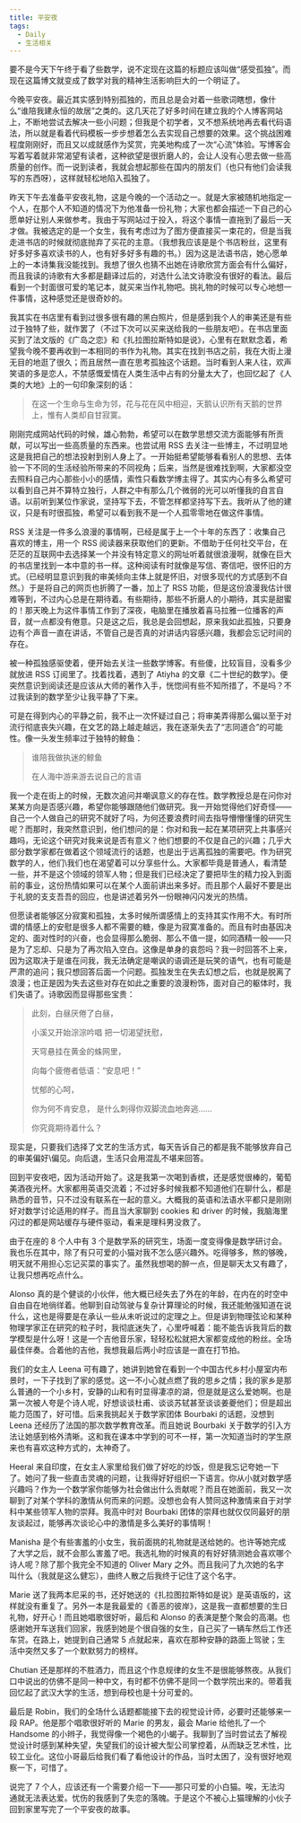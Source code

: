 ```yaml
---
title: 平安夜
tags:
  - Daily
  - 生活相关
---
```


要不是今天下午终于看了些数学，说不定现在这篇的标题应该叫做“感受孤独”。而现在这篇博文就变成了数学对我的精神生活影响巨大的一个明证了。

今晚平安夜。最近其实感到特别孤独的，而且总是会对着一些歌词瞎想，像什么“谁陪我建永恒的故居”之类的。这几天花了好多时间在建立我的个人博客网站上，不断地尝试去解决一些小问题；但我是个初学者，又不想系统地再去看代码语法，所以就是看着代码模板一步步想着怎么去实现自己想要的效果。这个挑战困难程度刚刚好，而且又以成就感作为奖赏，完美地构成了一次“心流”体验。写博客会写着写着就非常渴望有读者，这种欲望是很折磨人的，会让人没有心思去做一些高质量的创作。而一说到读者，我就会想起那些在国内的朋友们（也只有他们会读我写的东西呀），这样就轻松地陷入孤独了。

昨天下午去准备平安夜礼物，这是今晚的一个活动之一。就是大家被随机地指定一个人，在那个人不知道的情况下为他准备一份礼物；大家也都会描述一下自己的心愿单好让别人来做参考。我由于写网站过于投入，将这个事情一直拖到了最后一天才做。我被选定的是一个女生，我有考虑过为了图方便直接买一束花的，但是当我走进书店的时候就彻底抛弃了买花的主意。（我想我应该是是个书店粉丝，这里有好多好多喜欢读书的人，也有好多好多有趣的书。）因为这是法语书店，她心愿单上的一本诗集我没能找到。我想了很久也猜不出她在诗歌欣赏方面会有什么偏好，而且我读的诗歌有大多都是翻译过后的，对选什么法文诗歌没有很好的看法。最后看到一个封面很可爱的笔记本，就买来当作礼物吧。挑礼物的时候可以专心地想一件事情，这种感觉还是很奇妙的。

我其实在书店里有看到过很多很有趣的黑白照片，但是感到我个人的审美还是有些过于独特了些，就作罢了（不过下次可以买来送给我的一些朋友吧）。在书店里面买到了法文版的《广岛之恋》和《扎拉图拉斯特如是说》，心里有在默默念着，希望我今晚不要再收到一本相同的书作为礼物。其实在找到书店之前，我在大街上漫无目的地逛了很久；而且居然一直在思考孤独这个话题。当时看到人来人往，欢声笑语的多是恋人，不禁感慨爱情在人类生活中占有的分量太大了，也回忆起了《人类的大地》上的一句印象深刻的话：

> 在这一个生命与生命为邻，花与花在风中相迎，天鹅认识所有天鹅的世界上，惟有人类却自甘寂寞。

刚刚完成网站代码的时候，雄心勃勃，希望可以在数学思想交流方面能够有所贡献，可以写出一些高质量的东西来。也尝试用 RSS 去关注一些博主，不过明显地这是我把自己的想法投射到别人身上了。一开始挺希望能够看看别人的思想、去体验一下不同的生活经验所带来的不同视角；后来，当然是很难找到啊，大家都没空去照料自己内心那些小小的感情，索性只看数学博主得了。其实内心有多么希望可以看到自己并不算特立独行，人群之中有那么几个微弱的光可以听懂我的自言自语。以前听到某位作家说，坚持写下去，不管怎样都坚持写下去。我听从了他的建议，只是有时很孤独，希望可以看到我不是一个人孤零零地在做这件事情。

RSS 关注是一件多么浪漫的事情啊，已经是属于上一个十年的东西了：收集自己喜欢的博主，用一个 RSS 阅读器来获取他们的更新。不借助于任何社交平台，在茫茫的互联网中去选择某一个并没有特定意义的网址听着就很浪漫啊，就像在巨大的书店里找到一本中意的书一样。这种阅读有时就像是写信、寄信吧，很怀旧的方式。（已经明显意识到我的审美倾向主体上就是怀旧，对很多现代的方式感到不自然。）于是将自己的网页也折腾了一番，加上了 RSS 功能，但是这份浪漫我估计很难等到，不过内心总是在期待着。有些期待，那些不折磨人的小期待，其实是甜蜜的！那天晚上为这件事情工作到了深夜，电脑里在播放着喜马拉雅一位播客的声音，就一点都没有倦意。只是这之后，我总是会回想起，原来我如此孤独，只要身边有个声音一直在讲话，不管自己是否真的对讲话内容感兴趣，我都会忘记时间的存在。

被一种孤独感驱使着，便开始去关注一些数学博客。有些傻，比较盲目，没看多少就放进 RSS 订阅里了。找着找着，遇到了 Atiyha 的文章《二十世纪的数学》。便突然意识到阅读还是应该从大师的著作入手，恍惚间有些不知所措了，不是吗？不过我读到的数学至少让我平静了下来。

可是在得到内心的平静之前，我不止一次怀疑过自己；将审美弄得那么偏以至于对流行彻底丧失兴趣，在文艺的路上越走越远，我在逐渐失去了“志同道合”的可能性。像一头发生频率过于独特的鲸鱼：

> 谁陪我做执迷的鲸鱼
>
> 在人海中游来游去说自己的言语

我一个走在街上的时候，无数次追问并嘲讽意义的存在性。数学教授总是在问你对某某方向是否感兴趣，希望你能够跟随他们做研究。我一开始觉得他们好奇怪——自己一个人做自己的研究不就好了吗，为何还要浪费时间去指导懵懵懂懂的研究生呢？而那时，我突然意识到，他们想问的是：你对和我一起在某项研究上共事感兴趣吗，无论这个研究对我来说是否有意义？他们想要的不仅是自己的兴趣；几乎大部分数学家都在做着这个领域流行的话题，也是出于远离孤独的需要吧。作为研究数学的人，他们\\我们也在渴望着可以分享些什么。大家都毕竟是普通人，看清楚一些，并不是这个领域的领军人物；但是我们已经决定了要把毕生的精力投入到面前的事业，这份热情如果可以在某个人面前讲出来多好。而且那个人最好不要是出于礼貌的支支吾吾的回应，也是讲述着另外一份眼神闪闪发光的热情。

但愿读者能够区分寂寞和孤独，太多时候所谓感情上的支持其实作用不大。有时所谓的情感上的安慰是很多人都不需要的糖，像是为寂寞准备的。而且有时由基因决定的、面对性时的兴奋，也会显得那么脆弱、那么不值一提，如同酒精一般——只是为了忘却、只是为了再次陷入空白。这像是单身的哀怨吗？我一时回答不上来，因为这取决于是谁在问我，我无法确定是嘲讽的语调还是玩笑的语气，也有可能是严肃的追问；我只想回答后面一个问题。孤独发生在失去幻想之后，也就是脱离了浪漫；也正是因为失去这些对存在如此之重要的浪漫粉饰，面对自己的躯体时，我们失语了。诗歌因而显得那些宝贵：

> 此刻，白昼厌倦了白昼，
>
> 小溪又开始淙淙吟唱
> 把一切渴望抚慰，
>
> 天穹悬挂在黄金的蛛网里，
>
> 向每个疲倦者低语：“安息吧！”
>
> 忧郁的心呵，
>
> 你为何不肯安息， 是什么刺得你双脚流血地奔逃……
>
> 你究竟期待着什么？

现实是，只要我们选择了文艺的生活方式，每天告诉自己的都是我不能够放弃自己的审美偏好\\偏见。向后退，生活只会用混乱不堪来回答。

回到平安夜吧，因为活动开始了。这是我第一次喝到香槟，还是感觉很棒的，葡萄美酒夜光杯。大家都用英语交流着；不过好多时候我都不知道他们在聊什么，都是熟悉的音节，只不过没有联系在一起的意义。大概我的英语和法语水平都只是刚刚好对数学讨论适用的样子。而且当大家聊到 cookies 和 driver 的时候，我脑海里闪过的都是网站缓存与硬件驱动，看来是理科男没救了。

由于在座的 8 个人中有 3 个是数学系的研究生，场面一度变得像是数学研讨会。我也乐在其中，除了有只可爱的小猫对我不怎么感兴趣外。吃得够多，熬的够晚，明天就不用担心忘记买菜的事实了。虽然我想喝的醉一点，但是聊天太又有趣了，让我只想再吃点什么。

Alonso 真的是个健谈的小伙伴，他大概已经失去了外在的年龄，在内在的时空中自由自在地徜徉着。他聊到自动驾驶与复杂计算理论的时候，我还能勉强知道在说什么，这也是得要是在承认一些从未听说过的定理之上。但是讲到物理弦论和某种物理学家正在研究的粒子时，我彻底迷失了，心里呼喊着：能不能告诉我背后的数学模型是什么呀！这是一个吉他音乐家，轻轻松松就把大家都变成他的粉丝。全场最佳伴奏。合着他的吉他，我想我最后两小时应该是一直在打节拍。

我们的女主人 Leena 可有趣了，她讲到她曾在看到一个中国古代乡村小屋室内布景时，一下子找到了家的感觉。这一不小心就点燃了我的思乡之情；我的家乡是那么普通的一个小乡村，安静的山和有时显得凄凉的湖，但是就是这么爱她啊。也是第一次被人夸是个诗人呢，好想谈谈杜甫、谈谈苏轼甚至谈谈姜夔他们；但是超出能力范围了，好可惜。后来我挑起关于数学家团体 Bourbaki 的话题，没想到 Leena 还经历了法国的那次数学教育改革。而且她说 Bourbaki 关于数学的引入方法让她感到格外清晰。这和我在课本中学到的可不一样，第一次知道当时的学生原来也有喜欢这种方式的，太神奇了。

Heeral 来自印度，在女主人家里给我们做了好吃的炒饭，但是我忘记夸她一下了。她问了我一些直击灵魂的问题，让我得好好组织一下语言。你从小就对数学感兴趣吗？作为一个数学家你能够为社会做出什么贡献呢？而且在她面前，我又一次聊到了对某个学科的激情从何而来的问题。没想也会有人赞同这种激情来自于对学科中某些领军人物的崇拜。我高中时对 Bourbaki 团体的崇拜也就仅仅同最好的朋友谈起过，能够再次谈论心中的激情是多么美好的事情啊！

Manisha 是个有些害羞的小女生，我前面挑的礼物就是送给她的。也许等她完成了大学之后，就不会那么害羞了吧。我选礼物的时候真的有好好猜测她会喜欢哪个诗人呢？除了那个我完全不知道的 Oliver Mary 之外。而且我问了九次她的名字叫什么（我就是这么健忘），曲终人散之后我终于记住了这个名字。

Marie 送了我两本尼采的书，还好她送的《扎拉图拉斯特如是说》是英语版的，这样就没有重复了。另外一本是我最爱的《善恶的彼岸》，这是我一直都想要的生日礼物，好开心！而且她唱歌很好听，最后和 Alonso 的表演是整个聚会的高潮。也感谢她开车送我们回家，我感到她是个很自强的女生，自己买了一辆车然后工作还车贷。在路上，她提到自己通常 5 点就起来，喜欢在那种安静的路面上驾驶；生活中突然又多了一个默默努力的榜样。

Chutian 还是那样的不胜酒力，而且这个作息规律的女生不是很能够熬夜。从我们口中说出的仿佛不是同一种中文，有时都不仿佛不是同一个数学院出来的。带着我回忆起了武汉大学的生活，想到母校也是十分可爱的。

最后是 Robin，我们的全场什么话题都能接下去的视觉设计师，必要时还能够来一段 RAP。他是那个唱歌很好听的 Marie 的男友，最会 Marie 给他扎了一个 Handsome 的小辫子，我觉得像一个褐色的小蝎子。我聊到了当时尝试去了解视觉设计时感到某种失望，失望我们的设计被大型公司掌控着，从而缺乏艺术性，比较工业化。这位小哥最后给我们看了看他设计的作品，当时太困了，没有很好地观察一下，可惜了。

说完了 7 个人，应该还有一个需要介绍一下——那只可爱的小白猫。唉，无法沟通就无法表达爱。忧伤的我感到了失恋的落魄。于是这个不被心上猫理解的小伙子回到家里写完了一个平安夜的故事。
